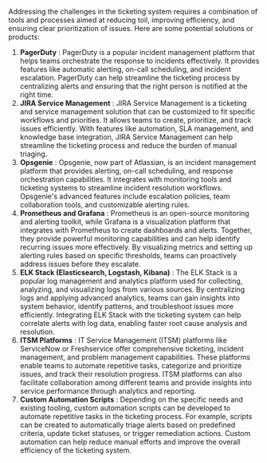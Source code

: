 Addressing the challenges in the ticketing system requires a combination of tools and processes aimed at reducing toil, improving efficiency, and ensuring clear prioritization of issues. Here are some potential solutions or products:

1. **PagerDuty** : PagerDuty is a popular incident management platform that helps teams orchestrate the response to incidents effectively. It provides features like automatic alerting, on-call scheduling, and incident escalation. PagerDuty can help streamline the ticketing process by centralizing alerts and ensuring that the right person is notified at the right time.
2. **JIRA Service Management** : JIRA Service Management is a ticketing and service management solution that can be customized to fit specific workflows and priorities. It allows teams to create, prioritize, and track issues efficiently. With features like automation, SLA management, and knowledge base integration, JIRA Service Management can help streamline the ticketing process and reduce the burden of manual triaging.
3. **Opsgenie** : Opsgenie, now part of Atlassian, is an incident management platform that provides alerting, on-call scheduling, and response orchestration capabilities. It integrates with monitoring tools and ticketing systems to streamline incident resolution workflows. Opsgenie's advanced features include escalation policies, team collaboration tools, and customizable alerting rules.
4. **Prometheus and Grafana** : Prometheus is an open-source monitoring and alerting toolkit, while Grafana is a visualization platform that integrates with Prometheus to create dashboards and alerts. Together, they provide powerful monitoring capabilities and can help identify recurring issues more effectively. By visualizing metrics and setting up alerting rules based on specific thresholds, teams can proactively address issues before they escalate.
5. **ELK Stack (Elasticsearch, Logstash, Kibana)** : The ELK Stack is a popular log management and analytics platform used for collecting, analyzing, and visualizing logs from various sources. By centralizing logs and applying advanced analytics, teams can gain insights into system behavior, identify patterns, and troubleshoot issues more efficiently. Integrating ELK Stack with the ticketing system can help correlate alerts with log data, enabling faster root cause analysis and resolution.
6. **ITSM Platforms** : IT Service Management (ITSM) platforms like ServiceNow or Freshservice offer comprehensive ticketing, incident management, and problem management capabilities. These platforms enable teams to automate repetitive tasks, categorize and prioritize issues, and track their resolution progress. ITSM platforms can also facilitate collaboration among different teams and provide insights into service performance through analytics and reporting.
7. **Custom Automation Scripts** : Depending on the specific needs and existing tooling, custom automation scripts can be developed to automate repetitive tasks in the ticketing process. For example, scripts can be created to automatically triage alerts based on predefined criteria, update ticket statuses, or trigger remediation actions. Custom automation can help reduce manual efforts and improve the overall efficiency of the ticketing system.
